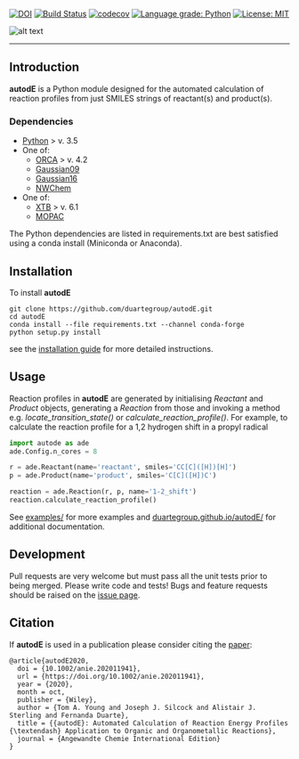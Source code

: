 [![DOI](https://zenodo.org/badge/196085570.svg)](https://zenodo.org/badge/latestdoi/196085570) [![Build Status](https://travis-ci.org/duartegroup/autodE.svg?branch=master)](https://travis-ci.org/duartegroup/autodE) [![codecov](https://codecov.io/gh/duartegroup/autodE/branch/master/graph/badge.svg)](https://codecov.io/gh/duartegroup/autodE/branch/master) [![Language grade: Python](https://img.shields.io/lgtm/grade/python/g/duartegroup/autodE.svg?logo=lgtm&logoWidth=18)](https://lgtm.com/projects/g/duartegroup/autodE/context:python) [![License: MIT](https://img.shields.io/badge/License-MIT-blue.svg)](https://opensource.org/licenses/MIT)

![alt text](autode/common/llogo.png)
***
## Introduction

**autodE** is a Python module designed for the automated calculation of reaction profiles from just SMILES strings of 
reactant(s) and product(s). 


### Dependencies
* [Python](https://www.python.org/) > v. 3.5
* One of:
   * [ORCA](https://sites.google.com/site/orcainputlibrary/home/) > v. 4.2
   * [Gaussian09](https://gaussian.com/glossary/g09/)
   * [Gaussian16](https://gaussian.com/gaussian16/)
   * [NWChem](http://www.nwchem-sw.org/index.php/Main_Page)
* One of:
   * [XTB](https://www.chemie.uni-bonn.de/pctc/mulliken-center/software/xtb/xtb/) > v. 6.1
   * [MOPAC](http://openmopac.net/)

The Python dependencies are listed in requirements.txt are best satisfied using a conda install (Miniconda or Anaconda).

## Installation

To install **autodE**
```
git clone https://github.com/duartegroup/autodE.git
cd autodE
conda install --file requirements.txt --channel conda-forge
python setup.py install
```
see the [installation guide](https://duartegroup.github.io/autodE/install.html) for more detailed instructions. 

## Usage

Reaction profiles in  **autodE** are generated by initialising _Reactant_ and _Product_ objects, 
generating a _Reaction_ from those and invoking a method  e.g. _locate_transition_state()_ 
or _calculate_reaction_profile()_. For example, to  calculate the reaction profile for 
a 1,2 hydrogen shift in a propyl radical

```python
import autode as ade
ade.Config.n_cores = 8

r = ade.Reactant(name='reactant', smiles='CC[C]([H])[H]')
p = ade.Product(name='product', smiles='C[C]([H])C')

reaction = ade.Reaction(r, p, name='1-2_shift')
reaction.calculate_reaction_profile()
```

See [examples/](https://github.com/duartegroup/autodE/tree/master/examples) for
more examples and [duartegroup.github.io/autodE/](https://duartegroup.github.io/autodE/) for
additional documentation.


## Development

Pull requests are very welcome but must pass all the unit tests prior to being merged. Please write code and tests!
Bugs and feature requests should be raised on the [issue page](https://github.com/duartegroup/autodE/issues).


## Citation

If **autodE** is used in a publication please consider citing the [paper](https://doi.org/10.1002/anie.202011941):
 
```
@article{autodE2020,
  doi = {10.1002/anie.202011941},
  url = {https://doi.org/10.1002/anie.202011941},
  year = {2020},
  month = oct,
  publisher = {Wiley},
  author = {Tom A. Young and Joseph J. Silcock and Alistair J. Sterling and Fernanda Duarte},
  title = {{autodE}: Automated Calculation of Reaction Energy Profiles {\textendash} Application to Organic and Organometallic Reactions},
  journal = {Angewandte Chemie International Edition}
}
```
